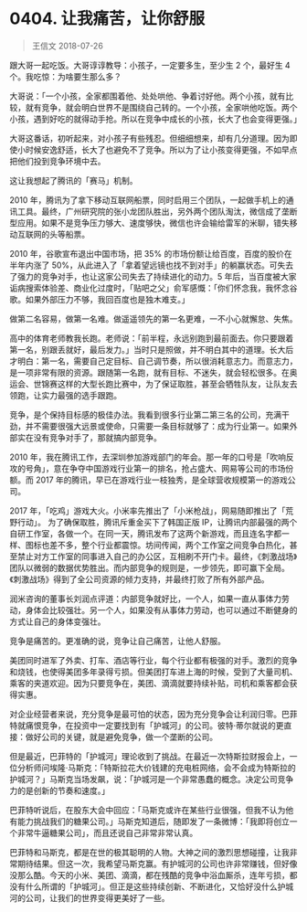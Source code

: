 # 0404. 让我痛苦，让你舒服
> 王信文
2018-07-26

跟大哥一起吃饭。大哥谆谆教导：小孩子，一定要多生，至少生 2 个，最好生 4 个。我吃惊：为啥要生那么多？

大哥说：「一个小孩，全家都围着他、处处哄他、争着讨好他。两个小孩，就有比较，就有竞争，就会明白世界不是围绕自己转的。一个小孩，全家哄他吃饭。两个小孩，遇到好吃的就得动手抢。所以在竞争中成长的小孩，长大了也会变得更强。」

大哥这番话，初听起来，对小孩子有些残忍。但细细想来，却有几分道理。因为即使小时候安逸舒适，长大了也避免不了竞争。所以为了让小孩变得更强，不如早点把他们投到竞争环境中去。

这让我想起了腾讯的「赛马」机制。

2010 年，腾讯为了拿下移动互联网船票，同时启用三个团队，一起做手机上的通讯工具。最终，广州研究院的张小龙团队胜出，另外两个团队淘汰，微信成了垄断型应用。如果不是竞争压力够大、速度够快，微信也许会输给雷军的米聊，错失移动互联网的头等船票。

2010 年，谷歌宣布退出中国市场，把 35% 的市场份额让给百度，百度的股价在半年内涨了 50%，从此进入了「拿着望远镜也找不到对手」的躺赢状态。可失去了强力的竞争对手，也让这家公司失去了持续进化的动力。5 年后，当百度被大家诟病搜索体验差、商业化过度时，「贴吧之父」俞军感慨：「你们怀念我，我怀念谷歌。如果外部压力不够，我回百度也是独木难支。」

做第二名容易，做第一名难。做遥遥领先的第一名更难，一不小心就懈怠、失焦。

高中的体育老师教我长跑。老师说：「前半程，永远别跑到最前面去。你只要跟着第一名，别跟丢就好，最后发力。」当时只是照做，并不明白其中的道理。长大后才明白：第一名，需要自己定目标、自己调节奏，所以很消耗意志力。而意志力，是一项非常有限的资源。跟随第一名跑，就有目标、不迷失，就会轻松很多。在奥运会、世锦赛这样的大型长跑比赛中，为了保证取胜，甚至会牺牲队友，让队友去领跑，让实力最强的选手跟跑。

竞争，是个保持目标感的极佳办法。我看到很多行业第二第三名的公司，充满干劲，并不需要很强大远景或使命，只需要一条目标就够了：成为行业第一。如果外部实在没有竞争对手了，那就搞内部竞争。

2010 年，我在腾讯工作，去深圳参加游戏部门的年会。那一年的口号是「吹响反攻的号角」，意在争夺中国游戏行业第一的排名，抢占盛大、网易等公司的市场份额。而 2017 年的腾讯，早已在游戏行业一枝独秀，是全球营收规模第一的游戏公司。

2017 年，「吃鸡」游戏大火。小米率先推出了「小米枪战」，网易随即推出了「荒野行动」。 为了确保取胜，腾讯斥重金买下了韩国正版 IP，让腾讯内部最强的两个自研工作室，各做一个。在同一天，腾讯发布了这两个新游戏，而且连名字都一样、图标也差不多，整个行业都震惊。坊间传闻，两个工作室之间竞争白热化，甚至禁止对方工作室的同事进入自己的办公区，互相刷不开门卡。最终，《刺激战场》团队以微弱的数据优势胜出。而内部竞争的规则是，一步领先，即可赢下全局。《刺激战场》得到了全公司资源的倾力支持，并最终打败了所有外部产品。

润米咨询的董事长刘润点评道：内部竞争就好比，一个人，如果一直从事体力劳动，身体会比较强壮。另一个人，如果没有从事体力劳动，也可以通过不断健身的方式让自己的身体变强壮。

竞争是痛苦的。更准确的说，竞争让自己痛苦，让他人舒服。

美团同时进军了外卖、打车、酒店等行业，每个行业都有极强的对手。激烈的竞争和烧钱，也使得美团多年录得亏损。但美团打车进上海的时候，受到了大量司机、乘客的夹道欢迎。因为只要竞争在，美团、滴滴就要持续补贴，司机和乘客都会获得实惠。

对企业经营者来说，充分竞争是最可怕的状态，因为充分竞争会让利润归零。巴菲特就痛恨竞争，在投资中一定要找到有「护城河」的公司。彼特·蒂尔就说的更直接：做好公司的关键，就是避免竞争，做一个垄断的公司。

但是最近，巴菲特的「护城河」理论收到了挑战。在最近一次特斯拉财报会上，一位分析师问埃隆·马斯克：「特斯拉花大价钱建的充电桩网络，会不会成为特斯拉的护城河？」马斯克当场发飙，说：「护城河是一个非常愚蠢的概念。决定公司竞争力的是创新的节奏和速度。」

巴菲特听说后，在股东大会中回应：「马斯克或许在某些行业很强，但我不认为他有能力挑战我们的糖果公司。」马斯克知道后，随即发了一条微博：「我即将创立一个非常牛逼糖果公司」，而且还说自己非常非常认真。

巴菲特和马斯克，都是在世的极其聪明的人物。大神之间的激烈思想碰撞，让我非常期待结果。但这一次，我希望马斯克赢。有护城河的公司也许非常赚钱，但好像没那么酷。今天的小米、美团、滴滴，都在残酷的竞争中浴血厮杀，连年亏损，都没有什么所谓的「护城河」。但正是这些持续创新、不断进化，又恰好没什么护城河的公司，让我们的世界变得更美好了一些。

